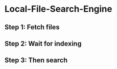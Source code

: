 # Local-File-Search-Engine
## Step 1: Fetch files
## Step 2: Wait for indexing
## Step 3: Then search
